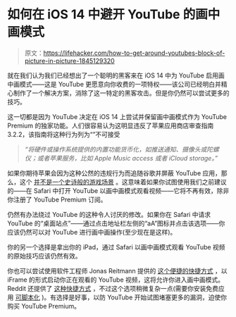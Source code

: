 # 如何在 iOS 14 中避开 YouTube 的画中画模式

> 原文：<https://lifehacker.com/how-to-get-around-youtubes-block-of-picture-in-picture-1845129320>

就在我们认为我们已经想出了一个聪明的黑客来在 iOS 14 中为 YouTube 启用画中画模式——这是 YouTube 更愿意向你收费的一项特权——该公司已经明白并精心制作了一个解决方案，消除了这一特定的黑客攻击。但是你仍然可以尝试更多的技巧。



这一切都是因为 YouTube 决定在 iOS 14 上尝试并保留画中画模式作为 YouTube Premium 的独家功能。人们很容易认为这明显违反了苹果应用商店审查指南 3.2.2，该指南将这种行为列为“”不可接受

> *“将硬件或操作系统提供的内置功能货币化，如推送通知、摄像头或陀螺仪；或者苹果服务，比如 Apple Music access 或者 iCloud storage。”*

如果你期待苹果会因为这种公然的违规行为而追随谷歌并屏蔽 YouTube 应用，那么，这个 [并不是一个史诗般的游戏场景](https://lifehacker.com/how-to-ask-for-a-refund-for-fortnite-v-bucks-1844726936) 。这意味着如果你试图使用我们之前建议的——在 Safari 中打开 YouTube 以画中画模式观看视频——它将不再有效，除非你注册了 YouTube Premium 订阅。

仍然有办法绕过 YouTube 的这种令人讨厌的修改。如果你在 Safari 中请求 YouTube 的“桌面站点”——通过点击地址栏左侧的“aA”图标并点击该选项——你应该仍然可以对 YouTube 进行画中画操作(至少现在是这样)。

你的另一个选择是拿出你的 iPad，通过 Safari 以画中画模式观看 YouTube 视频的原始技巧应该仍然有效。

你也可以尝试使用软件工程师 Jonas Reitmann 提供的 [这个便捷的快捷方式](https://jonas.re/posts/youtube-pip) ，以 iFrame 的形式启动你正在观看的 YouTube 视频，这将允许你进入画中画模式。Reddit 还提供了 [这种快捷方式](https://www.reddit.com/r/iOSBeta/comments/i29ieg/youtube_pip_shortcut_v3_for_ios14/g02q1o3) ，不过这个选项稍微复杂一点(需要你安装免费应用 [可脚本化](https://apps.apple.com/dk/app/scriptable/id1405459188) )。有选择是好事，以防 YouTube 开始试图堵塞更多的漏洞，迫使你购买 YouTube Premium。